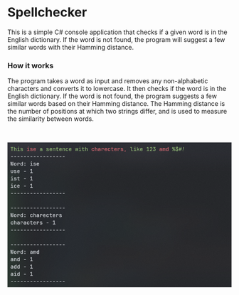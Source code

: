 # Spellchecker

This is a simple C# console application that checks if a given word is in the English dictionary. If the word is not found, the program will suggest a few similar words with their Hamming distance.

### How it works
The program takes a word as input and removes any non-alphabetic characters and converts it to lowercase. It then checks if the word is in the English dictionary. If the word is not found, the program suggests a few similar words based on their Hamming distance. The Hamming distance is the number of positions at which two strings differ, and is used to measure the similarity between words.

<br>

![img1](img.png)
